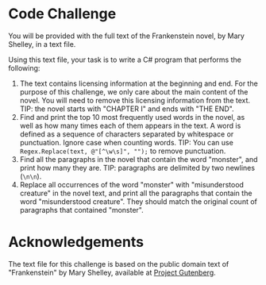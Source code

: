 # Code Challenge

You will be provided with the full text of the Frankenstein novel, by Mary Shelley, in a text file.

Using this text file, your task is to write a C# program that performs the following:

1. The text contains licensing information at the beginning and end. For the purpose of this challenge, we only care about the main content of the novel. You will need to remove this licensing information from the text. TIP: the novel starts with "CHAPTER I" and ends with "THE END".
2. Find and print the top 10 most frequently used words in the novel, as well as how many times each of them appears in the text. A word is defined as a sequence of characters separated by whitespace or punctuation. Ignore case when counting words. TIP: You can use `Regex.Replace(text, @"[^\w\s]", "");` to remove punctuation.
3. Find all the paragraphs in the novel that contain the word "monster", and print how many they are. TIP: paragraphs are delimited by two newlines (`\n\n`).
4. Replace all occurrences of the word "monster" with "misunderstood creature" in the novel text, and print all the paragraphs that contain the word "misunderstood creature". They should match the original count of paragraphs that contained "monster".


# Acknowledgements

The text file for this challenge is based on the public domain text of "Frankenstein" by Mary Shelley, available at [Project Gutenberg](https://www.gutenberg.org/ebooks/42324).